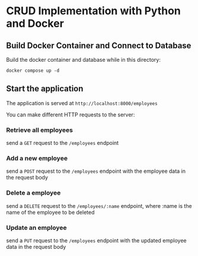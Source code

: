 # CRUD Implementation with Python and Docker

## Build Docker Container and Connect to Database

Build the docker container and database while in this directory:

`docker compose up -d`

## Start the application

The application is served at `http://localhost:8000/employees`

You can make different HTTP requests to the server:

### Retrieve all employees

send a `GET` request to the `/employees` endpoint

### Add a new employee

send a `POST` request to the `/employees` endpoint with the employee data in the request body

### Delete a employee

send a `DELETE` request to the `/employees/:name` endpoint, where :name is the name of the employee to be deleted

### Update an employee

send a `PUT` request to the `/employees` endpoint with the updated employee data in the request body
